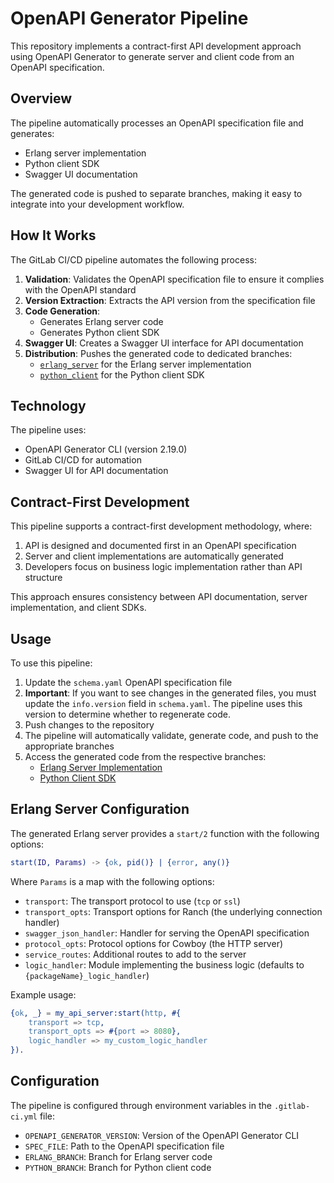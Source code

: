 # OpenAPI Generator Pipeline

This repository implements a contract-first API development approach using OpenAPI Generator to generate server and client code from an OpenAPI specification.

## Overview

The pipeline automatically processes an OpenAPI specification file and generates:

- Erlang server implementation
- Python client SDK
- Swagger UI documentation

The generated code is pushed to separate branches, making it easy to integrate into your development workflow.

## How It Works

The GitLab CI/CD pipeline automates the following process:

1. **Validation**: Validates the OpenAPI specification file to ensure it complies with the OpenAPI standard
2. **Version Extraction**: Extracts the API version from the specification file
3. **Code Generation**:
   - Generates Erlang server code
   - Generates Python client SDK
4. **Swagger UI**: Creates a Swagger UI interface for API documentation
5. **Distribution**: Pushes the generated code to dedicated branches:
   - [`erlang_server`](https://gitlab.exan.tech/erlang/premargo_api/-/tree/erlang_server) for the Erlang server implementation
   - [`python_client`](https://gitlab.exan.tech/erlang/premargo_api/-/tree/python_client) for the Python client SDK

## Technology

The pipeline uses:

- OpenAPI Generator CLI (version 2.19.0)
- GitLab CI/CD for automation
- Swagger UI for API documentation

## Contract-First Development

This pipeline supports a contract-first development methodology, where:

1. API is designed and documented first in an OpenAPI specification
2. Server and client implementations are automatically generated
3. Developers focus on business logic implementation rather than API structure

This approach ensures consistency between API documentation, server implementation, and client SDKs.

## Usage

To use this pipeline:

1. Update the `schema.yaml` OpenAPI specification file
2. **Important**: If you want to see changes in the generated files, you must update the `info.version` field in `schema.yaml`. The pipeline uses this version to determine whether to regenerate code.
3. Push changes to the repository
4. The pipeline will automatically validate, generate code, and push to the appropriate branches
5. Access the generated code from the respective branches:
   - [Erlang Server Implementation](https://gitlab.exan.tech/erlang/premargo_api/-/tree/erlang_server)
   - [Python Client SDK](https://gitlab.exan.tech/erlang/premargo_api/-/tree/python_client)

## Erlang Server Configuration

The generated Erlang server provides a `start/2` function with the following options:

```erlang
start(ID, Params) -> {ok, pid()} | {error, any()}
```

Where `Params` is a map with the following options:

- `transport`: The transport protocol to use (`tcp` or `ssl`)
- `transport_opts`: Transport options for Ranch (the underlying connection handler)
- `swagger_json_handler`: Handler for serving the OpenAPI specification
- `protocol_opts`: Protocol options for Cowboy (the HTTP server)
- `service_routes`: Additional routes to add to the server
- `logic_handler`: Module implementing the business logic (defaults to `{packageName}_logic_handler`)

Example usage:

```erlang
{ok, _} = my_api_server:start(http, #{
    transport => tcp,
    transport_opts => #{port => 8080},
    logic_handler => my_custom_logic_handler
}).
```

## Configuration

The pipeline is configured through environment variables in the `.gitlab-ci.yml` file:

- `OPENAPI_GENERATOR_VERSION`: Version of the OpenAPI Generator CLI
- `SPEC_FILE`: Path to the OpenAPI specification file
- `ERLANG_BRANCH`: Branch for Erlang server code
- `PYTHON_BRANCH`: Branch for Python client code
